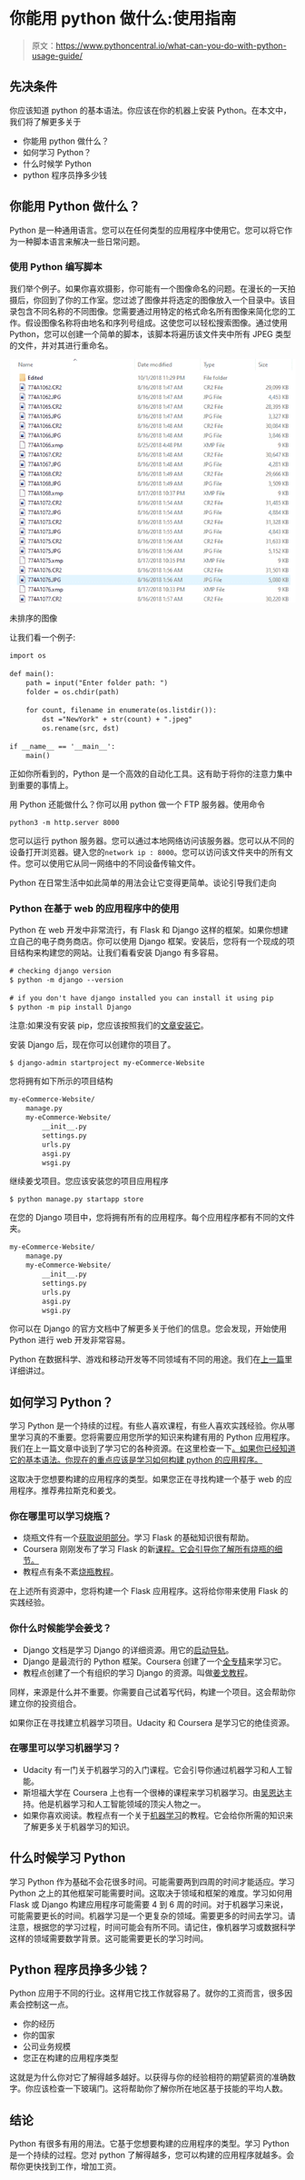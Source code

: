 # 你能用 python 做什么:使用指南

> 原文：<https://www.pythoncentral.io/what-can-you-do-with-python-usage-guide/>

## 先决条件

你应该知道 python 的基本语法。你应该在你的机器上安装 Python。在本文中，我们将了解更多关于

*   你能用 python 做什么？
*   如何学习 Python？
*   什么时候学 Python
*   python 程序员挣多少钱

## 你能用 Python 做什么？

Python 是一种通用语言。您可以在任何类型的应用程序中使用它。您可以将它作为一种脚本语言来解决一些日常问题。

### 使用 Python 编写脚本

我们举个例子。如果你喜欢摄影，你可能有一个图像命名的问题。在漫长的一天拍摄后，你回到了你的工作室。您过滤了图像并将选定的图像放入一个目录中。该目录包含不同名称的不同图像。您需要通过用特定的格式命名所有图像来简化您的工作。假设图像名称将由地名和序列号组成。这使您可以轻松搜索图像。通过使用 Python，您可以创建一个简单的脚本，该脚本将遍历该文件夹中所有 JPEG 类型的文件，并对其进行重命名。

[![sort images with python](img/f2fcb4436ab94b17e677057878d1bec4.png)](https://www.pythoncentral.io/wp-content/uploads/2020/08/Annotation-2020-08-29-173736.png)

未排序的图像

让我们看一个例子:

```
import os 

def main():
    path = input("Enter folder path: ")
    folder = os.chdir(path)

	for count, filename in enumerate(os.listdir()): 
		dst ="NewYork" + str(count) + ".jpeg"
		os.rename(src, dst) 

if __name__ == '__main__':
	main()
```

正如你所看到的，Python 是一个高效的自动化工具。这有助于将你的注意力集中到重要的事情上。

用 Python 还能做什么？你可以用 python 做一个 FTP 服务器。使用命令

```
python3 -m http.server 8000
```

您可以运行 python 服务器。您可以通过本地网络访问该服务器。您可以从不同的设备打开浏览器。键入您的`network ip : 8000`。您可以访问该文件夹中的所有文件。您可以使用它从同一网络中的不同设备传输文件。

Python 在日常生活中如此简单的用法会让它变得更简单。谈论引导我们走向

### Python 在基于 web 的应用程序中的使用

Python 在 web 开发中非常流行，有 Flask 和 Django 这样的框架。如果你想建立自己的电子商务商店。你可以使用 Django 框架。安装后，您将有一个现成的项目结构来构建您的网站。让我们看看安装 Django 有多容易。

```
# checking django version 
$ python -m django --version

# if you don't have django installed you can install it using pip
$ python -m pip install Django

```

注意:如果没有安装 pip，您应该按照我们的[文章安装它](https://www.pythoncentral.io/what-is-python-installation-guide/)。

安装 Django 后，现在你可以创建你的项目了。

```
$ django-admin startproject my-eCommerce-Website
```

您将拥有如下所示的项目结构

```
my-eCommerce-Website/
    manage.py
    my-eCommerce-Website/
        __init__.py
        settings.py
        urls.py
        asgi.py
        wsgi.py

```

继续姜戈项目。您应该安装您的项目应用程序

```
$ python manage.py startapp store
```

在您的 Django 项目中，您将拥有所有的应用程序。每个应用程序都有不同的文件夹。

```
my-eCommerce-Website/
    manage.py
    my-eCommerce-Website/
        __init__.py
        settings.py
        urls.py
        asgi.py
        wsgi.py

```

你可以在 Django 的官方文档中了解更多关于他们的信息。您会发现，开始使用 Python 进行 web 开发非常容易。

Python 在数据科学、游戏和移动开发等不同领域有不同的用途。我们在[上一篇](https://www.pythoncentral.io/what-is-python-used-for/)里详细讲过。

## 如何学习 Python？

学习 Python 是一个持续的过程。有些人喜欢课程，有些人喜欢实践经验。你从哪里学习真的不重要。您将需要应用您所学的知识来构建有用的 Python 应用程序。我们在上一篇文章中谈到了学习它的各种资源。在这里检查一下[。如果你已经知道它的基本语法。你现在的重点应该是学习如何构建 python 的应用程序。](https://www.pythoncentral.io/what-is-python-used-for/)

这取决于您想要构建的应用程序的类型。如果您正在寻找构建一个基于 web 的应用程序。推荐弗拉斯克和姜戈。

### 你在哪里可以学习烧瓶？

*   烧瓶文件有一个[获取说明部分](https://flask.palletsprojects.com/en/1.1.x/quickstart/)。学习 Flask 的基础知识很有帮助。
*   Coursera 刚刚发布了学习 Flask 的新[课程。它会引导你了解所有烧瓶的细节。](https://www.coursera.org/projects/python-flask)
*   教程点有条不紊[烧瓶教程](https://www.tutorialspoint.com/flask/index.htm)。

在上述所有资源中，您将构建一个 Flask 应用程序。这将给你带来使用 Flask 的实践经验。

### 你什么时候能学会姜戈？

*   Django 文档是学习 Django 的详细资源。用它的[启动导轨](https://www.djangoproject.com/start/)。
*   Django 是最流行的 Python 框架。Coursera 创建了一个[全专精](https://www.coursera.org/specializations/django)来学习它。
*   教程点创建了一个有组织的学习 Django 的资源。叫做[姜戈教程](https://www.tutorialspoint.com/django/index.htm)。

同样，来源是什么并不重要。你需要自己试着写代码，构建一个项目。这会帮助你建立你的投资组合。

如果你正在寻找建立机器学习项目。Udacity 和 Coursera 是学习它的绝佳资源。

### 在哪里可以学习机器学习？

*   Udacity 有一门关于机器学习的入门课程。它会引导你通过机器学习和人工智能。
*   斯坦福大学在 Coursera 上也有一个很棒的课程来学习机器学习。由[吴恩达](https://en.wikipedia.org/wiki/Andrew_Ng)主持。他是机器学习和人工智能领域的顶尖人物之一。
*   如果你喜欢阅读。教程点有一个关于[机器学习](https://www.tutorialspoint.com/machine_learning_with_python/index.htm)的教程。它会给你所需的知识来了解更多关于机器学习的知识。

## 什么时候学习 Python

学习 Python 作为基础不会花很多时间。可能需要两到四周的时间才能适应。学习 Python 之上的其他框架可能需要时间。这取决于领域和框架的难度。学习如何用 Flask 或 Django 构建应用程序可能需要 4 到 6 周的时间。对于机器学习来说，可能需要更长的时间。机器学习是一个更复杂的领域。需要更多的时间去学习。请注意，根据您的学习过程，时间可能会有所不同。请记住，像机器学习或数据科学这样的领域需要数学背景。这可能需要更长的学习时间。

## Python 程序员挣多少钱？

Python 应用于不同的行业。这样用它找工作就容易了。就你的工资而言，很多因素会控制这一点。

*   你的经历
*   你的国家
*   公司业务规模
*   您正在构建的应用程序类型

这就是为什么你对它了解得越多越好。以获得与你的经验相符的期望薪资的准确数字。你应该检查一下玻璃门。这将帮助你了解你所在地区基于技能的平均人数。

## 结论

Python 有很多有用的用法。它基于您想要构建的应用程序的类型。学习 Python 是一个持续的过程。您对 python 了解得越多，您可以构建的应用程序就越多。会帮你更快找到工作，增加工资。